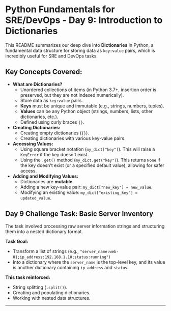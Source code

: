 # Python Fundamentals for SRE/DevOps - Day 9: Introduction to Dictionaries

This README summarizes our deep dive into **Dictionaries** in Python, a fundamental data structure for storing data as `key:value` pairs, which is incredibly useful for SRE and DevOps tasks.

## Key Concepts Covered:

* **What are Dictionaries?**
    * Unordered collections of items (in Python 3.7+, insertion order is preserved, but they are not indexed numerically).
    * Store data as `key:value` pairs.
    * **Keys** must be unique and immutable (e.g., strings, numbers, tuples).
    * **Values** can be any Python object (strings, numbers, lists, other dictionaries, etc.).
    * Defined using curly braces `{}`.
* **Creating Dictionaries:**
    * Creating empty dictionaries (`{}`).
    * Creating dictionaries with various key-value pairs.
* **Accessing Values:**
    * Using square bracket notation (`my_dict["key"]`). This will raise a `KeyError` if the key doesn't exist.
    * Using the `.get()` method (`my_dict.get("key")`). This returns `None` if the key doesn't exist (or a specified default value), allowing for safer access.
* **Adding and Modifying Values:**
    * Dictionaries are **mutable**.
    * Adding a new key-value pair: `my_dict["new_key"] = new_value`.
    * Modifying an existing value: `my_dict["existing_key"] = updated_value`.

## Day 9 Challenge Task: Basic Server Inventory

The task involved processing raw server information strings and structuring them into a nested dictionary format.

**Task Goal:**
* Transform a list of strings (e.g., `"server_name:web-01;ip_address:192.168.1.10;status:running"`)
* Into a dictionary where the `server_name` is the top-level key, and its value is another dictionary containing `ip_address` and `status`.

**This task reinforced:**
* String splitting (`.split()`).
* Creating and populating dictionaries.
* Working with nested data structures.

---